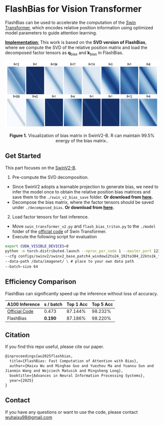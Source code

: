 # FlashBias for Vision Transformer
FlashBias can be used to accelerate the computation of the [Swin Transformer](https://github.com/microsoft/Swin-Transformer), which encodes relative position information using optimized model parameters to guide attention learning.

<u>**Implementation**:</u> This work is based on the **SVD version of FlashBias**, where we compute the SVD of the relative position matrix and load the decomposed factor tensors as $\mathbf{q}_{\text{bias}}$ and $\mathbf{k}_{\text{bias}}$ in FlashBias.

<p align="center">
<img src="..\pic\low_rank_swin.png" height = "220" alt="" align=center />
<br><br>
<b>Figure 1.</b> Visualization of bias matrix in SwinV2-B. R can maintain 99.5% energy of the bias matrix..
</p>

## Get Started

This part focuses on the [SwinV2-B](https://github.com/microsoft/Swin-Transformer/blob/main/configs/swinv2/swinv2_base_patch4_window12to24_192to384_22kto1k_ft.yaml).

1. Pre-compute the SVD decomposition.

- Since SwinV2 adopts a learnable projection to generate bias, we need to infer the model once to obtain the relative position bias matrices and save them to the `./swin_v2_bias_save` folder. **Or download from [here](https://drive.google.com/drive/folders/1JQjyKf5QDDPmgh9KF_xl6ujwgrMVywf1?usp=sharing).**
- Decompose the bias matrix, where the factor tensors should be saved under `./decomposed_bias`. **Or download from [here](https://drive.google.com/drive/folders/1JQjyKf5QDDPmgh9KF_xl6ujwgrMVywf1?usp=sharing).**

2. Load factor tensors for fast inference.

- Move `swin_transformer_v2.py` and `flash_bias_triton.py` to the `./model` folder of the [official code](https://github.com/microsoft/Swin-Transformer/blob/main/models/swin_transformer_v2.py)  of Swin Transformer.
- Execute the following script for evaluation

```bash
export CUDA_VISIBLE_DEVICES=0
python -m torch.distributed.launch --nproc_per_node 1 --master_port 12346 main.py --eval \
--cfg configs/swinv2/swinv2_base_patch4_window12to24_192to384_22kto1k_ft.yaml --resume swinv2_base_patch4_window12to24_192to384_22kto1k_ft.pth \
--data-path /data/imagenet/ \ # place to your own data path
--batch-size 64
```

## Efficiency Comparison

FlashBias can significantly speed up the inference without loss of accuracy.

| A100 Inference                                               | s / batch | Top 1 Acc | Top 5 Acc |
| ------------------------------------------------------------ | --------- | --------- | --------- |
| [Official Code](https://github.com/microsoft/Swin-Transformer/blob/main/models/swin_transformer_v2.py) | 0.473     | 87.144%   | 98.232%   |
| FlashBias                                                    | **0.190** | 87.186%   | 98.220%   |

## Citation

If you find this repo useful, please cite our paper. 

```
@inproceedings{wu2025flashbias,
  title={FlashBias: Fast Computation of Attention with Bias},
  author={Haixu Wu and Minghao Guo and Yuezhou Ma and Yuanxu Sun and Jianmin Wang and Wojciech Matusik and Mingsheng Long},
  booktitle={Advances in Neural Information Processing Systems},
  year={2025}
}
```

## Contact

If you have any questions or want to use the code, please contact wuhaixu98@gmail.com
